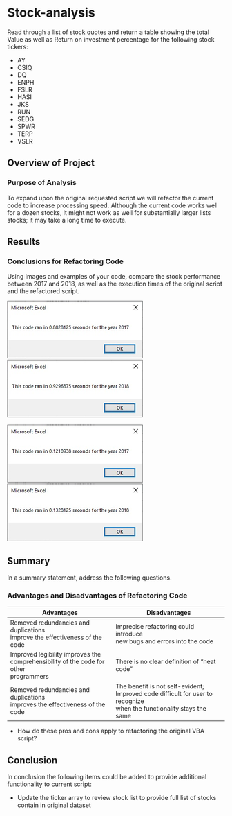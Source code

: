 # Stock-analysis
Read through a list of stock quotes and return a table showing the total Value as well as Return on investment percentage for the following stock tickers:
 - AY
 - CSIQ
 - DQ
 - ENPH
 - FSLR
 - HASI
 - JKS
 - RUN
 - SEDG
 - SPWR
 - TERP
 - VSLR

## Overview of Project

### Purpose of Analysis
To expand upon the original requested script we will refactor the current code to increase processing speed. Although the current code works well for a dozen stocks, it might not work as well for substantially larger lists stocks; it may take a long time to execute.

## Results

### Conclusions for Refactoring Code
Using images and examples of your code, compare the stock performance between 2017 and 2018, as well as the execution times of the original script and the refactored script.

![image_name](resources/VBA_Challenge_2017_Org_Code.png) ![image_name](resources/VBA_Challenge_2018_Org_Code.png)

![image_name](resources/VBA_Challenge_2017.png) ![image_name](resources/VBA_Challenge_2018.png)

## Summary
In a summary statement, address the following questions.

### Advantages and Disadvantages of Refactoring Code

|Advantages|Disadvantages|
| --- | --- |
|Removed redundancies and duplications<br>improve the effectiveness of the code|Imprecise refactoring could introduce<br>new bugs and errors into the code<br>|
|Improved legibility improves the<br>comprehensibility of the code for other<br>programmers|There is no clear definition of “neat code”<br>|
|Removed redundancies and duplications<br>improves the effectiveness of the code|The benefit is not self-evident;<br>Improved code difficult for user to recognize<br>when the functionality stays the same|

 - How do these pros and cons apply to refactoring the original VBA script?

## Conclusion
In conclusion the following items could be added to provide additional functionality to current script:
 - Update the ticker array to review stock list to provide full list of stocks contain in original dataset





